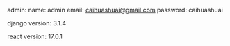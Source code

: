 admin:
    name: admin 
    email: caihuashuai@gmail.com
    password: caihuashuai
  
django version:
3.1.4

react version:
17.0.1
